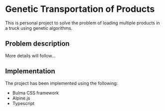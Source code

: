 # Genetic Transportation of Products

This is personal project to solve the problem of loading multiple products in a truck using genetic algorithms. 

## Problem description

More details will follow...

## Implementation

The project has been implemented using the following:

- Bulma CSS framework
- Alpine.js
- Typescript